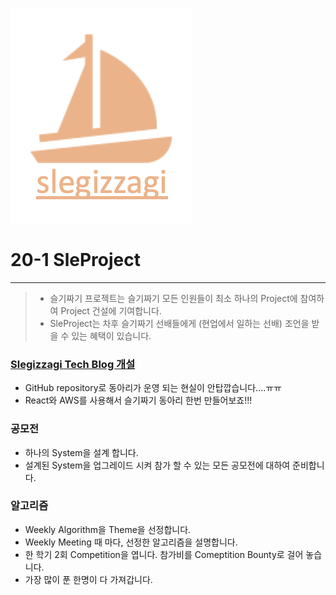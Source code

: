 

![sleProjectLogo](./../src/slegizzagi_proejct_logo_2.png)

# 20-1 SleProject

---

> * 슬기짜기 프로젝트는 슬기짜기 모든 인원들이 최소 하나의 Project에 참여하여 Project 건설에 기여합니다.
> * SleProject는 차후 슬기짜기 선배들에게 (현업에서 일하는 선배) 조언을 받을 수 있는 혜택이 있습니다.

### [Slegizzagi Tech Blog 개설](https://github.com/HGU-slegizzagi/20-1/blob/master/project/SleTechBlog/README.md)

* GitHub repository로 동아리가 운영 되는 현실이 안탑깝습니다....ㅠㅠ
* React와 AWS를 사용해서 슬기짜기 동아리 한번 만들어보죠!!!

### 공모전

* 하나의 System을 설계 합니다.
* 설계된 System을 업그레이드 시켜 참가 할 수 있는 모든 공모전에 대하여 준비합니다.


### 알고리즘 

* Weekly Algorithm을 Theme을 선정합니다.
*  Weekly Meeting 때 마다, 선정한 알고리즘을 설명합니다.
* 한 학기 2회 Competition을 엽니다. 참가비를 Comeptition Bounty로 걸어 놓습니다.
* 가장 많이 푼 한명이 다 가져갑니다.


